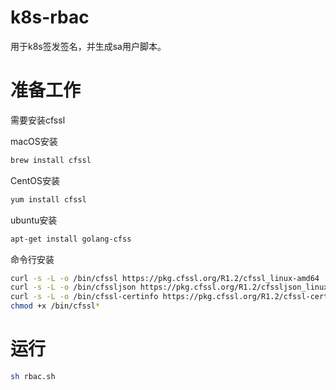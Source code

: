 # k8s-rbac
用于k8s签发签名，并生成sa用户脚本。

# 准备工作
需要安装cfssl

macOS安装
```bash
brew install cfssl
```

CentOS安装
```bash
yum install cfssl
```

ubuntu安装
```bash
apt-get install golang-cfss
```

命令行安装
```bash
curl -s -L -o /bin/cfssl https://pkg.cfssl.org/R1.2/cfssl_linux-amd64
curl -s -L -o /bin/cfssljson https://pkg.cfssl.org/R1.2/cfssljson_linux-amd64
curl -s -L -o /bin/cfssl-certinfo https://pkg.cfssl.org/R1.2/cfssl-certinfo_linux-amd64
chmod +x /bin/cfssl*
```

# 运行
```bash
sh rbac.sh
```
